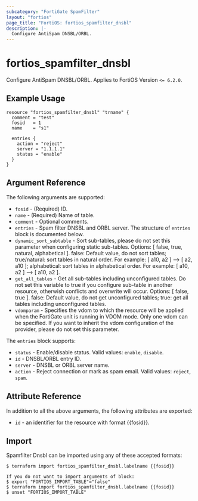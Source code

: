 ```yaml
---
subcategory: "FortiGate SpamFilter"
layout: "fortios"
page_title: "FortiOS: fortios_spamfilter_dnsbl"
description: |-
  Configure AntiSpam DNSBL/ORBL.
---
```


# fortios_spamfilter_dnsbl
Configure AntiSpam DNSBL/ORBL. Applies to FortiOS Version `<= 6.2.0`.

## Example Usage

```hcl
resource "fortios_spamfilter_dnsbl" "trname" {
  comment = "test"
  fosid   = 1
  name    = "s1"

  entries {
    action = "reject"
    server = "1.1.1.1"
    status = "enable"
  }
}
```

## Argument Reference

The following arguments are supported:

* `fosid` - (Required) ID.
* `name` - (Required) Name of table.
* `comment` - Optional comments.
* `entries` - Spam filter DNSBL and ORBL server. The structure of `entries` block is documented below.
* `dynamic_sort_subtable` - Sort sub-tables, please do not set this parameter when configuring static sub-tables. Options: [ false, true, natural, alphabetical ]. false: Default value, do not sort tables; true/natural: sort tables in natural order. For example: [ a10, a2 ] --> [ a2, a10 ]; alphabetical: sort tables in alphabetical order. For example: [ a10, a2 ] --> [ a10, a2 ].
* `get_all_tables` - Get all sub-tables including unconfigured tables. Do not set this variable to true if you configure sub-table in another resource, otherwish conflicts and overwrite will occur. Options: [ false, true ]. false: Default value, do not get unconfigured tables; true: get all tables including unconfigured tables. 
* `vdomparam` - Specifies the vdom to which the resource will be applied when the FortiGate unit is running in VDOM mode. Only one vdom can be specified. If you want to inherit the vdom configuration of the provider, please do not set this parameter.

The `entries` block supports:

* `status` - Enable/disable status. Valid values: `enable`, `disable`.
* `id` - DNSBL/ORBL entry ID.
* `server` - DNSBL or ORBL server name.
* `action` - Reject connection or mark as spam email. Valid values: `reject`, `spam`.


## Attribute Reference

In addition to all the above arguments, the following attributes are exported:
* `id` - an identifier for the resource with format {{fosid}}.

## Import

Spamfilter Dnsbl can be imported using any of these accepted formats:
```
$ terraform import fortios_spamfilter_dnsbl.labelname {{fosid}}

If you do not want to import arguments of block:
$ export "FORTIOS_IMPORT_TABLE"="false"
$ terraform import fortios_spamfilter_dnsbl.labelname {{fosid}}
$ unset "FORTIOS_IMPORT_TABLE"
```
